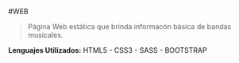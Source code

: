 #WEB
>
>Página Web estática que brinda informacón básica de bandas musicales.
>
**Lenguajes Utilizados:** HTML5 - CSS3 - SASS - BOOTSTRAP
